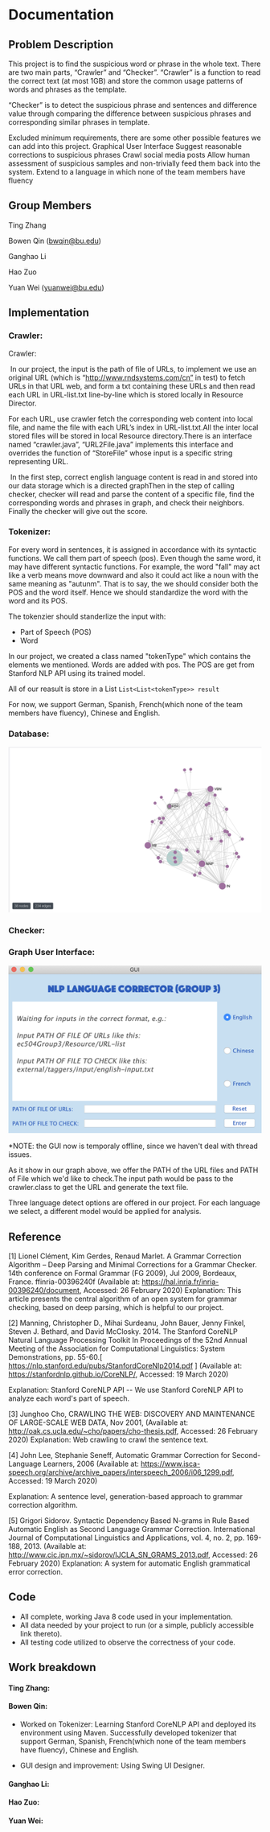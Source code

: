 # Documentation
## Problem Description

This project is to find the suspicious word or phrase in the whole text. There are two main parts, “Crawler” and “Checker”. “Crawler” is a function to read the correct text (at most 1GB) and store the common usage patterns of words and phrases as the template.

“Checker” is to detect the suspicious phrase and sentences and difference value through comparing the difference between suspicious phrases and corresponding similar phrases in template.

Excluded minimum requirements, there are some other possible features we can add into this project. Graphical User Interface Suggest reasonable corrections to suspicious phrases Crawl social media posts Allow human assessment of suspicious samples and non-trivially feed them back into the system. Extend to a language in which none of the team members have fluency

## Group Members

Ting Zhang 

Bowen Qin   (bwqin@bu.edu)

Ganghao Li

Hao Zuo

Yuan Wei	(yuanwei@bu.edu)

## Implementation

### Crawler:

Crawler:

​	In our project,  the input is the path of file of URLs, to implement we use an original URL (which is “http://www.rndsystems.com/cn” in test) to fetch URLs in that URL web, and form a txt containing these URLs and then read each URL in URL-list.txt line-by-line which is stored locally in Resource Director.

For each URL, use crawler fetch the corresponding web content into local file, and name the file with each URL’s index in URL-list.txt.All the inter local stored files will be stored in local Resource directory.There is an interface named “crawler.java”, “URL2File.java” implements this interface and overrides the function of “StoreFile” whose input is a specific string representing URL.

​    In the first step, correct english language content is read in and stored into our data storage which is a directed graphThen in the step of calling checker, checker will read and parse the content of a specific file, find the corresponding words and phrases in graph, and check their neighbors. Finally the checker will give out the score.



### Tokenizer:

For every word in sentences,  it is assigned in accordance with its syntactic functions. We call them part of speech (pos). Even though the same word, it may have different syntactic functions. For example, the word "fall" may act like a verb means move downward and also it could act like a noun with the same meaning as "autunm". That is to say, the we should consider both the POS and the word itself. Hence we should standardize the word with the word and its POS.

The tokenzier should standerlize the input with:

- Part of Speech (POS)
- Word

In our project, we created a class named "tokenType" which contains the elements we mentioned. Words are added with pos. The POS are get from Stanford NLP API using its trained model. 

All of our reasult is store in a List `List<List<tokenType>> result`

For now, we support German, Spanish, French(which none of the team members have fluency), Chinese and English.
### Database:
![image](img/graph.png)


### Checker:



### Graph User Interface:

![image](img/UI.png)

*NOTE: the GUI now is temporaly offline, since we haven't deal with thread issues.

As it show in our graph above, we offer the PATH of the URL files and  PATH of File which we'd like to check.The input path would be pass to the crawler.class  to get the URL and generate the text file.

Three language detect options are offered in our project. For each language we select, a different model would be applied for analysis. 



## Reference
[1] Lionel Clément, Kim Gerdes, Renaud Marlet. A Grammar Correction Algorithm – Deep Parsing and Minimal Corrections for a Grammar Checker. 14th conference on Formal Grammar (FG 2009), Jul 2009, Bordeaux, France. ffinria-00396240f (Available at: https://hal.inria.fr/inria-00396240/document, Accessed: 26 February 2020)
Explanation: This article presents the central algorithm of an open system for grammar checking, based on deep parsing, which is helpful to our project.

[2] Manning, Christopher D., Mihai Surdeanu, John Bauer, Jenny Finkel, Steven J. Bethard, and David McClosky. 2014. The Stanford CoreNLP Natural Language Processing Toolkit In Proceedings of the 52nd Annual Meeting of the Association for Computational Linguistics: System Demonstrations, pp. 55-60.[ https://nlp.stanford.edu/pubs/StanfordCoreNlp2014.pdf ] (Available at: https://stanfordnlp.github.io/CoreNLP/, Accessed: 19 March 2020)

Explanation: Stanford CoreNLP API -- We use Stanford CoreNLP API to analyze each word's part of speech.

[3] Junghoo Cho, CRAWLING THE WEB: DISCOVERY AND MAINTENANCE OF LARGE-SCALE WEB DATA, Nov 2001, (Available at: http://oak.cs.ucla.edu/~cho/papers/cho-thesis.pdf, Accessed: 26 February 2020)
Explanation: Web crawling to crawl the sentence text.

[4] John Lee, Stephanie Seneff, Automatic Grammar Correction for Second-Language Learners, 2006 (Available at: https://www.isca-speech.org/archive/archive_papers/interspeech_2006/i06_1299.pdf, Accessed: 19 March 2020)

Explanation: A sentence level, generation-based approach to grammar correction algorithm.

[5] Grigori Sidorov. Syntactic Dependency Based N-grams in Rule Based Automatic English as Second Language Grammar Correction. International Journal of Computational Linguistics and Applications, vol. 4, no. 2, pp. 169-188, 2013. (Available at: http://www.cic.ipn.mx/~sidorov/IJCLA_SN_GRAMS_2013.pdf, Accessed: 26 February 2020)
Explanation: A system for automatic English grammatical error correction.


## Code
- All complete, working Java 8 code used in your implementation.
- All data needed by your project to run (or a simple, publicly accessible link thereto).
- All testing code utilized to observe the correctness of your code.

## Work breakdown
#### Ting Zhang:


#### Bowen Qin:
- Worked on Tokenizer: Learning Stanford CoreNLP API and deployed its environment using Maven. Successfully developed tokenizer that support German, Spanish, French(which none of the team members have fluency), Chinese and English.

- GUI design and improvement: Using Swing UI Designer.
#### Ganghao Li:

#### Hao Zuo:

#### Yuan Wei: